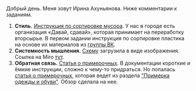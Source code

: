 Добрый день. Меня зовут Ирина Ахуньянова. 
Ниже комментарии к заданиям.
1. **Стиль.** [Инструкция по сортировке мусора](https://github.com/koronida/Ozon/blob/main/1.%20Waste%20sorting.md). У нас в городе есть организация «Давай, сдавай», которая принимает на переработку вторсырье. В первом задании инструкция по сортировке пластика на основе их материалов из [группы ВК](https://vk.com/davai.sdavai).
2. **Системность мышления.** [Схему](https://github.com/koronida/Ozon/blob/main/2.%20Scheme.%20Waste%20sorting.jpg) загрузила в виде изображения. Ссылка на Miro [тут](https://miro.com/app/board/uXjVO02tTKM=/?share_link_id=180934454500).
3. **Обратная связь.** [Статья о примерочных](https://github.com/koronida/Ozon/blob/main/3.%20Fitting%20room.md). В документации короткие и ёмкие инструкции, сложно к чему-то придраться. Но попалась [статья о примерочных](https://www.ozon.ru/info/pvz-s-primerochnoy/), которая ведет из раздела ["Примерка одежды и обуви"](https://docs.ozon.ru/common/dostavka/primerka-odeyody-i-obuvi/). Обзор сделала на нее.
